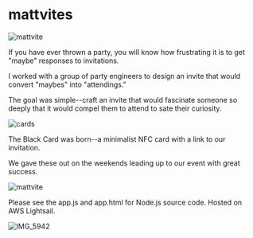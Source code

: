 # mattvites
![mattvite](https://github.com/endgrid/mattvites/assets/104172903/2cbf9a7f-1adf-4874-bfa2-11c0bc410673)

If you have ever thrown a party, you will know how frustrating it is to get "maybe" responses to invitations.

I worked with a group of party engineers to design an invite that would convert "maybes" into "attendings."

The goal was simple--craft an invite that would fascinate someone so deeply that it would compel them to attend to sate their curiosity.

![cards](https://github.com/endgrid/mattvites/assets/104172903/ad16fcac-5a5c-4ea8-a7c3-9717e13fdf8b)

The Black Card was born--a minimalist NFC card with a link to our invitation.

We gave these out on the weekends leading up to our event with great success.

![mattvite](https://github.com/endgrid/mattvites/assets/104172903/dc3ad836-0051-4021-8482-260bad3ff8d8)

Please see the app.js and app.html for Node.js source code. Hosted on AWS Lightsail.

![IMG_5942](https://github.com/endgrid/mattvites/assets/104172903/5c99ecc7-5076-48c7-a33f-94fac6b05eda)
